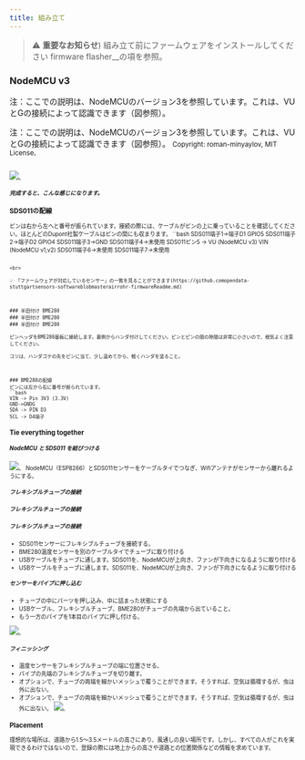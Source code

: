 ```yaml
---
title: 組み立て
---
```


> ⚠️ **重要なお知らせ**)
組み立て前にファームウェアをインストールしてください
firmware flasher__の項を参照。

### NodeMCU v3
注：ここでの説明は、NodeMCUのバージョン3を参照しています。これは、VUとGの接続によって認識できます（図参照）。

注：ここでの説明は、NodeMCUのバージョン3を参照しています。これは、VUとGの接続によって認識できます（図参照）。
<small>Copyright: roman-minyaylov, MIT License<small>。


<img src="...docsairrohrnodemcu-v3-bme280.jpeg" style="margin-top: 1em" loading="lazy">。

##### 完成すると、こんな感じになります。


### SDS011の配線
ピンは右から左へと番号が振られています。接続の際には、ケーブルがピンの上に乗っていることを確認してください。ほとんどのDupont社製ケーブルはピンの間にも収まります。
``bash
SDS011端子1→端子D1 GPIO5
SDS011端子2→端子D2 GPIO4
SDS011端子3→GND
SDS011端子4→未使用
SDS011ピン5 -> VU (NodeMCU v3) VIN (NodeMCU v1,v2)
SDS011端子6→未使用
SDS011端子7→未使用
```

<br>

💡 「ファームウェアが対応しているセンサー」の一覧を見ることができます(https://github.comopendata-stuttgartsensors-softwareblobmasterairrohr-firmwareReadme.md)



### 半田付け BME280
### 半田付け BME280
### 半田付け BME280

ピンヘッダをBME280基板に接続します。裏側からハンダ付けしてください。ピンとピンの間の隙間は非常に小さいので、根気よく注意してください。

コツは、ハンダゴテの先をピンに当て、少し温めてから、軽くハンダを塗ること。



### BME280の配線
ピンには左から右に番号が振られています。
``bash
VIN -> Pin 3V3 (3.3V)
GND->GNDG
SDA -> PIN D3
SCL -> D4端子
```

### Tie everything together

 ##### NodeMCU と SDS011 を結びつける
<img src="...docsairrohrtie-air-quality-sensor-together.jpeg" loading="lazy">。
NodeMCU（ESP8266）とSDS011センサーをケーブルタイでつなぎ、Wifiアンテナがセンサーから離れるようにする。

 ##### フレキシブルチューブの接続
 ##### フレキシブルチューブの接続
 ##### フレキシブルチューブの接続

* SDS011センサーにフレキシブルチューブを接続する。
* BME280温度センサーを別のケーブルタイでチューブに取り付ける
* USBケーブルをチューブに通します。SDS011を、NodeMCUが上向き、ファンが下向きになるように取り付ける
* USBケーブルをチューブに通します。SDS011を、NodeMCUが上向き、ファンが下向きになるように取り付ける
 ##### センサーをパイプに押し込む
* チューブの中にパーツを押し込み、中に詰まった状態にする
* USBケーブル、フレキシブルチューブ、BME280がチューブの先端から出ていること。
* もう一方のパイプを1本目のパイプに押し付ける。

<img src="...docsairrohrsds011-jammed-into-tube.jpeg" loading="lazy">。

##### フィニッシング
* 温度センサーをフレキシブルチューブの端に位置させる。
* パイプの先端のフレキシブルチューブを切り離す。
* オプションで、チューブの両端を細かいメッシュで覆うことができます。そうすれば、空気は循環するが、虫は外に出ない。
* オプションで、チューブの両端を細かいメッシュで覆うことができます。そうすれば、空気は循環するが、虫は外に出ない。
<img src="...docsairrohrposition-bme280.jpeg" loading="lazy">。

### Placement
理想的な場所は、道路から1.5～3.5メートルの高さにあり、風通しの良い場所です。しかし、すべての人がこれを実現できるわけではないので、登録の際には地上からの高さや道路との位置関係などの情報を求めています。

